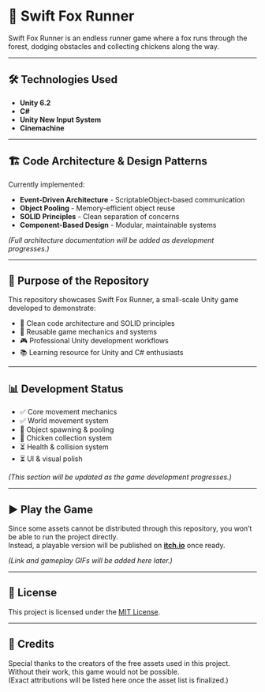 # 🦊 Swift Fox Runner

Swift Fox Runner is an endless runner game where a fox runs through the forest, dodging obstacles and collecting chickens along the way.

---

## 🛠️ Technologies Used
- **Unity 6.2**  
- **C#**  
- **Unity New Input System**  
- **Cinemachine**  

---

## 🏗️ Code Architecture & Design Patterns
Currently implemented:
- **Event-Driven Architecture** - ScriptableObject-based communication
- **Object Pooling** - Memory-efficient object reuse
- **SOLID Principles** - Clean separation of concerns
- **Component-Based Design** - Modular, maintainable systems

*(Full architecture documentation will be added as development progresses.)*

---

## 🎯 Purpose of the Repository
This repository showcases Swift Fox Runner, a small-scale Unity game developed to demonstrate:
- 🧹 Clean code architecture and SOLID principles
- 🔄 Reusable game mechanics and systems  
- 🎮 Professional Unity development workflows
- 📚 Learning resource for Unity and C# enthusiasts

---

## 📊 Development Status
- ✅ Core movement mechanics
- ✅ World movement system  
- 🚧 Object spawning & pooling
- 🚧 Chicken collection system
- ⏳ Health & collision system
- ⏳ UI & visual polish

*(This section will be updated as the game development progresses.)*

---

## ▶️ Play the Game
Since some assets cannot be distributed through this repository, you won’t be able to run the project directly.  
Instead, a playable version will be published on **[itch.io](https://itch.io/)** once ready.  

*(Link and gameplay GIFs will be added here later.)*

---

## 📄 License
This project is licensed under the [MIT License](LICENSE).

---

## 🙏 Credits
Special thanks to the creators of the free assets used in this project.  
Without their work, this game would not be possible.  
(Exact attributions will be listed here once the asset list is finalized.)

